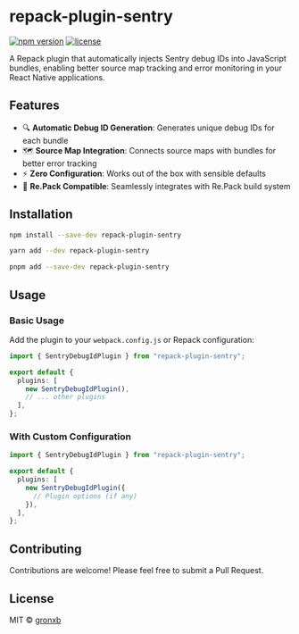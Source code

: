 # repack-plugin-sentry

[![npm version](https://img.shields.io/npm/v/repack-plugin-sentry.svg)](https://www.npmjs.com/package/repack-plugin-sentry)
[![license](https://img.shields.io/npm/l/repack-plugin-sentry.svg)](https://github.com/gronxb/repack-plugin-sentry/blob/main/LICENSE)

A Repack plugin that automatically injects Sentry debug IDs into JavaScript bundles, enabling better source map tracking and error monitoring in your React Native applications.

## Features

- 🔍 **Automatic Debug ID Generation**: Generates unique debug IDs for each bundle
- 🗺️ **Source Map Integration**: Connects source maps with bundles for better error tracking
- ⚡ **Zero Configuration**: Works out of the box with sensible defaults
- 🔧 **Re.Pack Compatible**: Seamlessly integrates with Re.Pack build system

## Installation

```bash
npm install --save-dev repack-plugin-sentry
```

```bash
yarn add --dev repack-plugin-sentry
```

```bash
pnpm add --save-dev repack-plugin-sentry
```

## Usage

### Basic Usage

Add the plugin to your `webpack.config.js` or Repack configuration:

```typescript
import { SentryDebugIdPlugin } from "repack-plugin-sentry";

export default {
  plugins: [
    new SentryDebugIdPlugin(),
    // ... other plugins
  ],
};
```

### With Custom Configuration

```typescript
import { SentryDebugIdPlugin } from "repack-plugin-sentry";

export default {
  plugins: [
    new SentryDebugIdPlugin({
      // Plugin options (if any)
    }),
  ],
};
```
## Contributing

Contributions are welcome! Please feel free to submit a Pull Request.

## License

MIT © [gronxb](https://github.com/gronxb)
